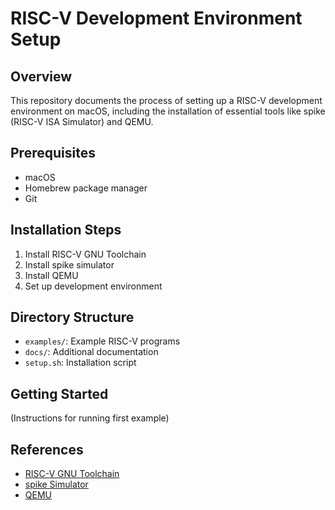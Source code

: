 # RISC-V Development Environment Setup

## Overview
This repository documents the process of setting up a RISC-V development environment on macOS, including the installation of essential tools like spike (RISC-V ISA Simulator) and QEMU.

## Prerequisites
- macOS
- Homebrew package manager
- Git

## Installation Steps
1. Install RISC-V GNU Toolchain
2. Install spike simulator
3. Install QEMU
4. Set up development environment

## Directory Structure
- `examples/`: Example RISC-V programs
- `docs/`: Additional documentation
- `setup.sh`: Installation script

## Getting Started
(Instructions for running first example)

## References
- [RISC-V GNU Toolchain](https://github.com/riscv/riscv-gnu-toolchain)
- [spike Simulator](https://github.com/riscv-software-src/riscv-isa-sim)
- [QEMU](https://www.qemu.org/)
